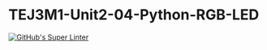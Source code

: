 # TEJ3M1-Unit2-04-Python-RGB-LED

[![GitHub's Super Linter](https://github.com/liam-fletcher1/TEJ3M1-Unit2-04-Python-RGB-LED/workflows/GitHub's%20Super%20Linter/badge.svg)](https://github.com/liam-fletcher1/TEJ3M1-Unit2-04-Python-RGB-LED/actions)
